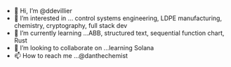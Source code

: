 - 👋 Hi, I’m @ddevillier
- 👀 I’m interested in ... control systems engineering, LDPE manufacturing, chemistry, cryptography, full stack dev
- 🌱 I’m currently learning ...ABB, structured text, sequential function chart, Rust
- 💞️ I’m looking to collaborate on ...learning Solana 
- 📫 How to reach me ...@danthechemist 

<!---
ddevillier/ddevillier is a ✨ special ✨ repository because its `README.md` (this file) appears on your GitHub profile.
You can click the Preview link to take a look at your changes.
--->
